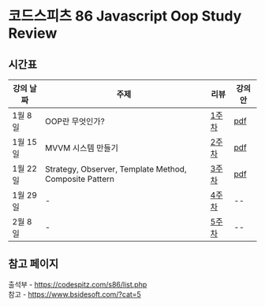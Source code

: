 # 코드스피츠 86 Javascript Oop Study Review

## 시간표
| 강의 날짜 | 주제 | 리뷰 | 강의안 | 
| -- | -- | -- | -- |
| 1월 8일 | OOP란 무엇인가? | [1주차](./week1/README.md) | [pdf](./week1/86_1.pdf) |
| 1월 15일 | MVVM 시스템 만들기 | [2주차](./week2/README.md) | [pdf](./week2/86_2.pdf)  |
| 1월 22일 | Strategy, Observer, Template Method, Composite Pattern | [3주차](./week3/README.md) | [pdf](./week2/86_3.pdf) |
| 1월 29일 | - | [4주차](./week4/README.md) | -- |
| 2월 8일 | - | [5주차](./week5/README.md) | -- |

## 참고 페이지
출석부 - https://codespitz.com/s86/list.php<br>
참고 - https://www.bsidesoft.com/?cat=5
